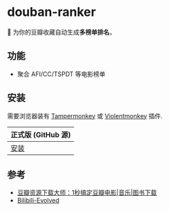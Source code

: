 # douban-ranker

🚀 为你的豆瓣收藏自动生成**多榜单排名**。

## 功能

- 聚合 AFI/CC/TSPDT 等电影榜单  

## 安装

需要浏览器装有 [Tampermonkey](https://tampermonkey.net/) 或 [Violentmonkey](https://violentmonkey.github.io/) 插件.

| 正式版 (GitHub 源) |
|---|
| [安装](https://raw.githubusercontent.com/eddiehe99/douban-ranker/refs/heads/main/douban-ranker.user.js) |

## 参考

- [豆瓣资源下载大师：1秒搞定豆瓣电影|音乐|图书下载](https://greasyfork.org/scripts/329484)
- [Bilibili-Evolved](https://github.com/the1812/Bilibili-Evolved)

